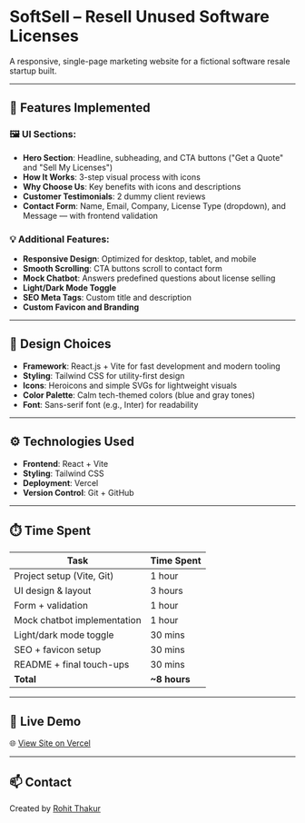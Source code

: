 
# SoftSell – Resell Unused Software Licenses

A responsive, single-page marketing website for a fictional software resale startup built.

---

## 🚀 Features Implemented

### 🖼️ UI Sections:
- **Hero Section**: Headline, subheading, and CTA buttons ("Get a Quote" and "Sell My Licenses")
- **How It Works**: 3-step visual process with icons
- **Why Choose Us**: Key benefits with icons and descriptions
- **Customer Testimonials**: 2 dummy client reviews
- **Contact Form**: Name, Email, Company, License Type (dropdown), and Message — with frontend validation

### 💡 Additional Features:
- **Responsive Design**: Optimized for desktop, tablet, and mobile
- **Smooth Scrolling**: CTA buttons scroll to contact form
- **Mock Chatbot**: Answers predefined questions about license selling
- **Light/Dark Mode Toggle**
- **SEO Meta Tags**: Custom title and description
- **Custom Favicon and Branding**

---

## 🎨 Design Choices

- **Framework**: React.js + Vite for fast development and modern tooling
- **Styling**: Tailwind CSS for utility-first design
- **Icons**: Heroicons and simple SVGs for lightweight visuals
- **Color Palette**: Calm tech-themed colors (blue and gray tones)
- **Font**: Sans-serif font (e.g., Inter) for readability

---

## ⚙️ Technologies Used

- **Frontend**: React + Vite
- **Styling**: Tailwind CSS
- **Deployment**: Vercel
- **Version Control**: Git + GitHub

---

## ⏱️ Time Spent

| Task                         | Time Spent |
|------------------------------|------------|
| Project setup (Vite, Git)    | 1 hour     |
| UI design & layout           | 3 hours    |
| Form + validation            | 1 hour     |
| Mock chatbot implementation  | 1 hour     |
| Light/dark mode toggle       | 30 mins    |
| SEO + favicon setup          | 30 mins    |
| README + final touch-ups     | 30 mins    |
| **Total**                    | **~8 hours** |

---

## 🔗 Live Demo

🌐 [View Site on Vercel](https://your-vercel-link.vercel.app)

---

## 📫 Contact

Created by [Rohit Thakur](https://github.com/rohittkr)  

